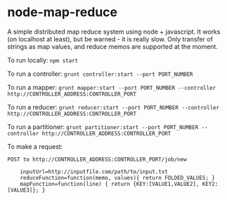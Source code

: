 # node-map-reduce

A simple distributed map reduce system using node + javascript. It works (on localhost at least), but be warned -
it is really slow. Only transfer of strings as map values, and reduce memos are supported at the moment.

To run locally: `npm start`

To run a controller: `grunt controller:start --port PORT_NUMBER`

To run a mapper: `grunt mapper:start --port PORT_NUMBER --controller http://CONTROLLER_ADDRESS:CONTROLLER_PORT`

To run a reducer: `grunt reducer:start --port PORT_NUMBER --controller http://CONTROLLER_ADDRESS:CONTROLLER_PORT`

To run a partitioner: `grunt partitioner:start --port PORT_NUMBER --controller http://CONTROLLER_ADDRESS:CONTROLLER_PORT`

To make a request:

    POST to http://CONTROLLER_ADDRESS:CONTROLLER_PORT/job/new

        inputUrl=http://inputfile.com/path/to/input.txt
        reduceFunction=function(memo, values){ return FOLDED_VALUES; }
        mapFunction=function(line) { return {KEY:[VALUE1,VALUE2], KEY2:[VALUE3]}; }
